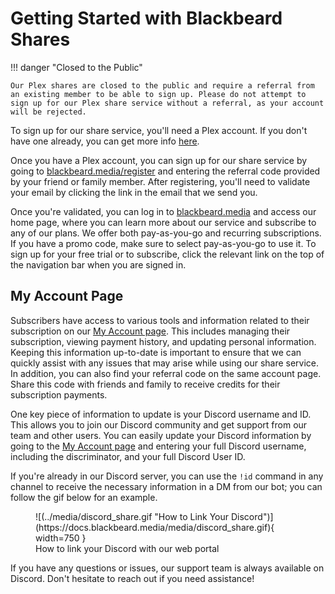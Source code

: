 # Getting Started with Blackbeard Shares

!!! danger "Closed to the Public"
    
    Our Plex shares are closed to the public and require a referral from an existing member to be able to sign up. Please do not attempt to sign up for our Plex share service without a referral, as your account will be rejected.

To sign up for our share service, you'll need a Plex account. If you don't have one already, you can get more info [here](../plex/getting-started.md).

Once you have a Plex account, you can sign up for our share service by going to [blackbeard.media/register](https://blackbeard.media/register) and entering the referral code provided by your friend or family member. After registering, you'll need to validate your email by clicking the link in the email that we send you.

Once you're validated, you can log in to [blackbeard.media](https://blackbeard.media) and access our home page, where you can learn more about our service and subscribe to any of our plans. We offer both pay-as-you-go and recurring subscriptions. If you have a promo code, make sure to select pay-as-you-go to use it. To sign up for your free trial or to subscribe, click the relevant link on the top of the navigation bar when you are signed in.

## My Account Page

Subscribers have access to various tools and information related to their subscription on our [My Account page](https://blackbeard.media/my-account). This includes managing their subscription, viewing payment history, and updating personal information. Keeping this information up-to-date is important to ensure that we can quickly assist with any issues that may arise while using our share service. In addition, you can also find your referral code on the same account page. Share this code with friends and family to receive credits for their subscription payments.

One key piece of information to update is your Discord username and ID. This allows you to join our Discord community and get support from our team and other users. You can easily update your Discord information by going to the [My Account page](https://blackbeard.media/my-account) and entering your full Discord username, including the discriminator, and your full Discord User ID.

If you're already in our Discord server, you can use the `!id` command in any channel to receive the necessary information in a DM from our bot; you can follow the gif below for an example.

<figure markdown>
![(../media/discord_share.gif "How to Link Your Discord")](https://docs.blackbeard.media/media/discord_share.gif){ width=750 }
  <figcaption>How to link your Discord with our web portal</figcaption>
</figure>

If you have any questions or issues, our support team is always available on Discord. Don't hesitate to reach out if you need assistance!
